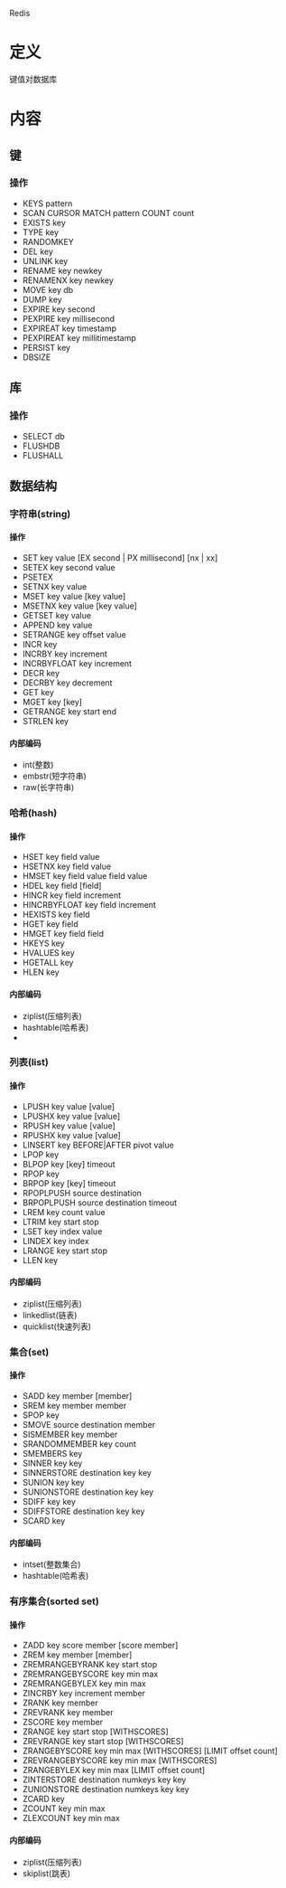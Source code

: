 Redis

# 定义 #
键值对数据库

# 内容 #
## 键 ##
### 操作 ###
  - KEYS pattern
  - SCAN CURSOR MATCH pattern COUNT count
  - EXISTS key
  - TYPE key
  - RANDOMKEY
  - DEL key
  - UNLINK key
  - RENAME key newkey
  - RENAMENX key newkey
  - MOVE key db
  - DUMP key
  - EXPIRE key second
  - PEXPIRE key millisecond
  - EXPIREAT key timestamp
  - PEXPIREAT key millitimestamp
  - PERSIST key
  - DBSIZE
## 库 ##
### 操作 ###
  - SELECT db
  - FLUSHDB
  - FLUSHALL

## 数据结构 ##
### 字符串(string) ###
#### 操作 ####
  - SET key value [EX second | PX millisecond] [nx | xx]
  - SETEX key second value
  - PSETEX <key> <millisecond> <value>
  - SETNX key value
  - MSET key value [key value]
  - MSETNX key value [key value]
  - GETSET key value
  - APPEND key value
  - SETRANGE key offset value
  - INCR key
  - INCRBY key increment
  - INCRBYFLOAT key increment
  - DECR key
  - DECRBY key decrement
  - GET key
  - MGET key [key]
  - GETRANGE key start end
  - STRLEN key
#### 内部编码 ####
  - int(整数)
  - embstr(短字符串)
  - raw(长字符串)

### 哈希(hash) ###
#### 操作 ####
  - HSET key field value
  - HSETNX key field value
  - HMSET key field value field value
  - HDEL key field [field]
  - HINCR key field increment
  - HINCRBYFLOAT key field increment
  - HEXISTS key field
  - HGET key field
  - HMGET key field field
  - HKEYS key
  - HVALUES key
  - HGETALL key
  - HLEN key

#### 内部编码 ####
  - ziplist(压缩列表)
  - hashtable(哈希表)
  - 

### 列表(list) ###
#### 操作 ####
  - LPUSH key value [value]
  - LPUSHX key value [value]
  - RPUSH key value [value]
  - RPUSHX key value [value]
  - LINSERT key BEFORE|AFTER pivot value
  - LPOP key
  - BLPOP key [key] timeout 
  - RPOP key
  - BRPOP key [key] timeout
  - RPOPLPUSH source destination
  - BRPOPLPUSH source destination timeout
  - LREM key count value
  - LTRIM key start stop
  - LSET key index value
  - LINDEX key index
  - LRANGE key start stop
  - LLEN key
#### 内部编码 ####
  - ziplist(压缩列表)
  - linkedlist(链表)
  - quicklist(快速列表)

### 集合(set) ###
#### 操作 ####
  - SADD key member [member]
  - SREM key member member
  - SPOP key
  - SMOVE source destination member
  - SISMEMBER key member
  - SRANDOMMEMBER key count
  - SMEMBERS key
  - SINNER key key
  - SINNERSTORE destination key key
  - SUNION key key
  - SUNIONSTORE destination key key
  - SDIFF key key
  - SDIFFSTORE destination key key
  - SCARD key
#### 内部编码 ####
  - intset(整数集合)
  - hashtable(哈希表)

### 有序集合(sorted set) ###
#### 操作 ####
  - ZADD key score member [score member]
  - ZREM key member [member]
  - ZREMRANGEBYRANK key start stop
  - ZREMRANGEBYSCORE key min max
  - ZREMRANGEBYLEX key min max
  - ZINCRBY key increment member
  - ZRANK key member
  - ZREVRANK key member
  - ZSCORE key member
  - ZRANGE key start stop [WITHSCORES]
  - ZREVRANGE key start stop [WITHSCORES] 
  - ZRANGEBYSCORE key min max [WITHSCORES] [LIMIT offset count]
  - ZREVRANGEBYSCORE key min max [WITHSCORES]
  - ZRANGEBYLEX key min max [LIMIT offset count]
  - ZINTERSTORE destination numkeys key key
  - ZUNIONSTORE destination numkeys key key
  - ZCARD key
  - ZCOUNT key min max
  - ZLEXCOUNT key min max
#### 内部编码 ####
   - ziplist(压缩列表)
   - skiplist(跳表)
